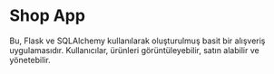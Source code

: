 # Shop App
 Bu, Flask ve SQLAlchemy kullanılarak oluşturulmuş basit bir alışveriş uygulamasıdır. Kullanıcılar, ürünleri görüntüleyebilir, satın alabilir ve yönetebilir.
